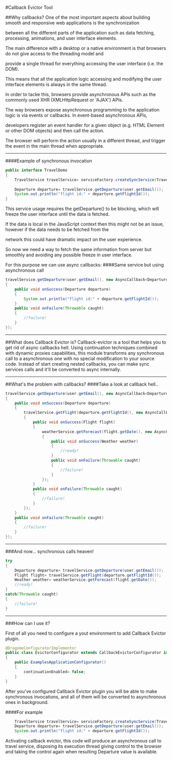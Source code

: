 #Callback Evictor Tool

##Why callbacks?
One of the most important aspects about building smooth and responsive web applications is the synchronization

between all the different parts of the application such as data fetching, processing, animations, and user interface elements.

The main difference with a desktop or a native environment is that browsers do not give access to the threading model and

provide a single thread for everything accessing the user interface (i.e. the DOM).

This means that all the application logic accessing and modifying the user interface elements is always in the same thread.

In order to tacke this, browsers provide asynchronous APIs such as the commonly used XHR (XMLHttpRequest or 'AJAX') APIs.

The way browsers expose asynchronous programming to the application logic is via events or callbacks. In event-based asynchronous APIs,

developers register an event handler for a given object (e.g. HTML Element or other DOM objects) and then call the action.

The browser will perform the action usually in a different thread, and trigger the event in the main thread when appropriate.

----------

####Example of synchronous invocation
``` Java
public interface TravelDemo
{
    TravelService travelService= serviceFactory.createSyncService(TravelService.class);
    
    Departure departure= travelService.getDeparture(user.getEmail());
    System.out.println("flight id:" + departure.getFlightId());
}
```
This service usage requires the getDeparture() to be blocking, which will freeze the user interface until the data is fetched.

If the data is local in the JavaScript context then this might not be an issue, however if the data needs to be fetched from the

network this could have dramatic impact on the user experience.

So now we need a way to fetch the same information from server but smoothly and avoiding any possible freeze in user interface.

For this purpose we can use async callbacks:
####Same service but using asynchronous call
``` Java
travelService.getDeparture(user.getEmail(), new AsyncCallback<Departure>() 
{
	public void onSuccess(Departure departure) 
	{
		System.out.println("flight id:" + departure.getFlightId());
	}
	public void onFailure(Throwable caught) 
	{
		//failure!
	}
});
```
----------
##What does Callback Evictor is?
Callback-evictor is a tool that helps you to get rid of async callbacks hell.
Using continuation techniques combined with dynamic proxies capabilities, this module transforms any synchronous call to a asynchronous one with no special modification to your source code.
Instead of start creating nested callbacks, you can make sync services calls and it'll be converted to async internally.

----------

##What's the problem with callbacks?
####Take a look at callback hell..
``` Java
travelService.getDeparture(user.getEmail(), new AsyncCallback<Departure>() 
{
	public void onSuccess(Departure departure) 
	{
		travelService.getFlight(departure.getFlightId(), new AsyncCallback<Flight>() 
		{
			public void onSuccess(Flight flight) 
			{
				weatherService.getForecast(flight.getDate(), new AsyncCallback<Weather>() 
				{
					public void onSuccess(Weather weather) 
					{
						//ready!
					}
					public void onFailure(Throwable caught) 
					{
						//failure!
					}
				});
			}
			public void onFailure(Throwable caught) 
			{
				//failure!
			}
		});
	}
	public void onFailure(Throwable caught) 
	{
		//failure!
	}
});
```
----------
###And now... synchronous calls heaven!
``` Java
try 
{
	Departure departure= travelService.getDeparture(user.getEmail());
	Flight flight= travelService.getFlight(departure.getFlightId());
	Weather weather= weatherService.getForecast(flight.getDate()); 
	//ready!
} 
catch(Throwable caught) 
{
	//failure!
} 
```

----------
###How can I use it?

First of all you need to configure a yout environment to add Callback Evictor plugin.


``` Java
@DragomeConfiguratorImplementor
public class EvictorConfigurator extends CallbackEvictorConfigurator implements DragomeConfigurator
{
	public ExamplesApplicationConfigurator()
	{
		continuationEnabled= false;
	}
}
```

After you've configured Callback Evictor plugin you will be able to make synchronous invocations, and all of them will be converted to asynchronous ones in background. 

####For example
``` Java
    TravelService travelService= serviceFactory.createSyncService(TravelService.class);
    Departure departure= travelService.getDeparture(user.getEmail());
    System.out.println("flight id:" + departure.getFlightId());
```

Activating callback evictor, this code will produce an asynchronous call to travel service, disposing its execution thread giving control to the browser and taking the control again when resulting Departure value is available.




